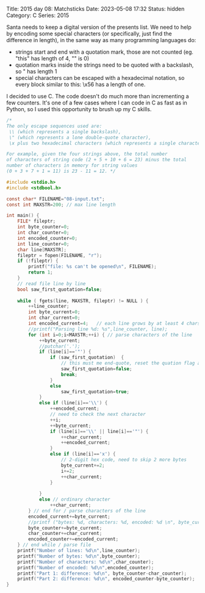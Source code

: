 Title: 2015 day 08: Matchsticks
Date: 2023-05-08 17:32
Status: hidden
Category: C
Series: 2015

Santa needs to keep a digital version of the presents list. We need to help by
encoding some special characters (or specifically, just find the difference in length),
in the same way as many programming languages do:

* strings start and end with a quotation mark, those are not counted (eg. "this" has length of 4, "" is 0)
* quotation marks inside the strings need to be quoted with a backslash, so \" has length 1
* special characters can be escaped with a hexadecimal notation, so every block similar to this: \x56 has a length of one.

I decided to use C. The code doesn't do much more than incrementing a few counters. It's one of a few cases where I
can code in C as fast as in Python, so I used this opportunity to brush up my C skills.

```C
/*  
The only escape sequences used are:
 \\ (which represents a single backslash), 
 \" (which represents a lone double-quote character), 
 \x plus two hexadecimal characters (which represents a single character

For example, given the four strings above, the total number 
of characters of string code (2 + 5 + 10 + 6 = 23) minus the total 
number of characters in memory for string values 
(0 + 3 + 7 + 1 = 11) is 23 - 11 = 12. */

#include <stdio.h>
#include <stdbool.h>

const char* FILENAME="08-input.txt";
const int MAXSTR=200; // max line length

int main() {
    FILE* fileptr;
    int byte_counter=0;
    int char_counter=0;
    int encoded_counter=0;
    int line_counter=0;
    char line[MAXSTR];
    fileptr = fopen(FILENAME, "r");
    if (!fileptr) {
        printf("file: %s can't be opened\n", FILENAME);
        return 1;
    }
    // read file line by line
    bool saw_first_quotation=false;
    
    while ( fgets(line, MAXSTR, fileptr) != NULL ) {
        ++line_counter;
        int byte_current=0;
        int char_current=0;
        int encoded_current=4;   // each line grows by at least 4 chars
        //printf("Parsing line %d: %s",line_counter, line);
        for (int i=0;i<MAXSTR;++i) { // parse characters of the line
            ++byte_current;
            //putchar('.');
            if (line[i]=='"') {
                if (saw_first_quotation)  { 
                    // this must me end-quote, reset the quation flag and go to next line
                    saw_first_quotation=false;
                    break;
                }
                else
                    saw_first_quotation=true;
            }
            else if (line[i]=='\\') {
                ++encoded_current;
                // need to check the next character
                ++i;
                ++byte_current;
                if (line[i]=='\\' || line[i]=='"') {
                    ++char_current;
                    ++encoded_current;
                }
                else if (line[i]=='x') {
                    // 2-digit hex code, need to skip 2 more bytes
                    byte_current+=2;
                    i+=2;
                    ++char_current;
                }
                
            }
            else // ordinary character
                ++char_current;
        } // end for / parse characters of the line
        encoded_current+=byte_current;
        //printf ("bytes: %d, characters: %d, encoded: %d \n", byte_current, char_current, encoded_current);
        byte_counter+=byte_current;
        char_counter+=char_current;
        encoded_counter+=encoded_current;
    } // end while / parse file
    printf("Number of lines: %d\n",line_counter);
    printf("Number of bytes: %d\n",byte_counter);
    printf("Number of characters: %d\n",char_counter);
    printf("Number of encoded: %d\n",encoded_counter);
    printf("Part 1: difference: %d\n", byte_counter-char_counter);
    printf("Part 2: difference: %d\n", encoded_counter-byte_counter);
}
```